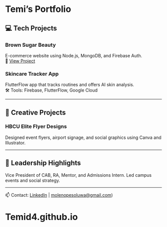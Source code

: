 # Temi’s Portfolio

## 💻 Tech Projects

### Brown Sugar Beauty
E-commerce website using Node.js, MongoDB, and Firebase Auth.  
🔗 [View Project](https://link-to-your-project.com)

### Skincare Tracker App
FlutterFlow app that tracks routines and offers AI skin analysis.  
🛠️ Tools: Firebase, FlutterFlow, Google Cloud

---

## 🎨 Creative Projects

### HBCU Elite Flyer Designs
Designed event flyers, airport signage, and social graphics using Canva and Illustrator.

---

## 🧠 Leadership Highlights
Vice President of CAB, RA, Mentor, and Admissions Intern. Led campus events and social strategy.

---
📫 Contact: [LinkedIn](https://linkedin.com/in/yourname) | molenopesoluwa@gmail.com)
# Temid4.github.io
